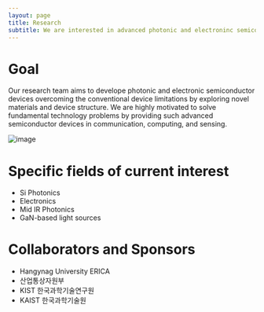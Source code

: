 ```yaml
---
layout: page
title: Research
subtitle: We are interested in advanced photonic and electroninc semiconductor device engineering.
---
```


# Goal
Our research team aims to develope photonic and electronic semiconductor devices  overcoming the conventional device limitations by exploring novel materials and device structure. We are highly motivated to solve fundamental technology problems by providing such advanced semiconductor devices in communication, computing, and sensing.

![image](https://user-images.githubusercontent.com/32427749/130395125-1d09391e-bdd5-4dc9-beac-f008140a28b4.png)

# Specific fields of current interest
- Si Photonics  
- Electronics   
- Mid IR Photonics  
- GaN-based light sources    

# Collaborators and Sponsors 
- Hangynag University ERICA
- 산업통상자원부
- KIST 한국과학기술연구원
- KAIST 한국과학기술원